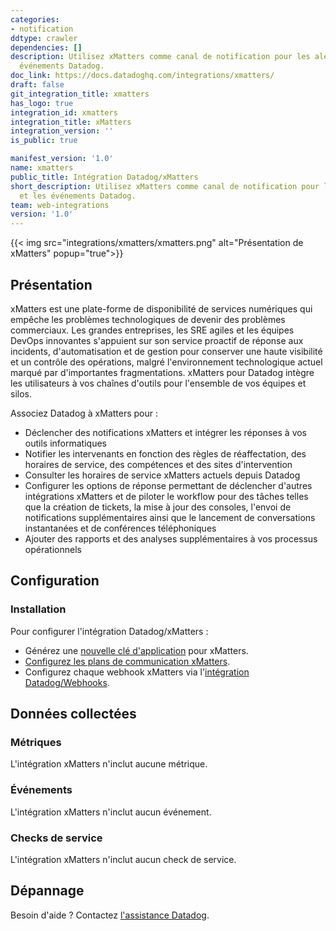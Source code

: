 ```yaml
---
categories:
- notification
ddtype: crawler
dependencies: []
description: Utilisez xMatters comme canal de notification pour les alertes et les
  événements Datadog.
doc_link: https://docs.datadoghq.com/integrations/xmatters/
draft: false
git_integration_title: xmatters
has_logo: true
integration_id: xmatters
integration_title: xMatters
integration_version: ''
is_public: true

manifest_version: '1.0'
name: xmatters
public_title: Intégration Datadog/xMatters
short_description: Utilisez xMatters comme canal de notification pour les alertes
  et les événements Datadog.
team: web-integrations
version: '1.0'
---
```


{{< img src="integrations/xmatters/xmatters.png" alt="Présentation de xMatters" popup="true">}}

## Présentation

xMatters est une plate-forme de disponibilité de services numériques qui empêche les problèmes technologiques de devenir des problèmes commerciaux. Les grandes entreprises, les SRE agiles et les équipes DevOps innovantes s'appuient sur son service proactif de réponse aux incidents, d'automatisation et de gestion pour conserver une haute visibilité et un contrôle des opérations, malgré l'environnement technologique actuel marqué par d'importantes fragmentations. xMatters pour Datadog intègre les utilisateurs à vos chaînes d'outils pour l'ensemble de vos équipes et silos.

Associez Datadog à xMatters pour :

- Déclencher des notifications xMatters et intégrer les réponses à vos outils informatiques
- Notifier les intervenants en fonction des règles de réaffectation, des horaires de service, des compétences et des sites d'intervention
- Consulter les horaires de service xMatters actuels depuis Datadog
- Configurer les options de réponse permettant de déclencher d'autres intégrations xMatters et de piloter le workflow pour des tâches telles que la création de tickets, la mise à jour des consoles, l'envoi de notifications supplémentaires ainsi que le lancement de conversations instantanées et de conférences téléphoniques
- Ajouter des rapports et des analyses supplémentaires à vos processus opérationnels

## Configuration

### Installation

Pour configurer l'intégration Datadog/xMatters :

- Générez une [nouvelle clé d'application][1] pour xMatters.
- [Configurez les plans de communication xMatters][2].
- Configurez chaque webhook xMatters via l'[intégration Datadog/Webhooks][3].

## Données collectées

### Métriques

L'intégration xMatters n'inclut aucune métrique.

### Événements

L'intégration xMatters n'inclut aucun événement.

### Checks de service

L'intégration xMatters n'inclut aucun check de service.

## Dépannage

Besoin d'aide ? Contactez [l'assistance Datadog][4].

[1]: https://app.datadoghq.com/organization-settings/api-keys
[2]: https://help.xmatters.com/integrations/#cshid=DATADOG
[3]: https://app.datadoghq.com/account/settings#integrations/webhooks
[4]: https://docs.datadoghq.com/fr/help/

